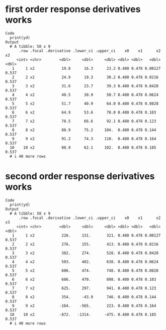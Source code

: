 # first order response derivatives works

    Code
      print(yd)
    Output
      # A tibble: 50 x 9
          .row .focal .derivative .lower_ci .upper_ci    x0    x1      x2    x3
         <int> <chr>        <dbl>     <dbl>     <dbl> <dbl> <dbl>   <dbl> <dbl>
       1     1 x2            19.8      16.3      23.2 0.480 0.478 0.00127 0.537
       2     2 x2            24.9      19.3      30.2 0.480 0.478 0.0216  0.537
       3     3 x2            31.6      23.7      39.3 0.480 0.478 0.0420  0.537
       4     4 x2            40.5      30.9      50.7 0.480 0.478 0.0624  0.537
       5     5 x2            51.7      40.9      64.0 0.480 0.478 0.0828  0.537
       6     6 x2            64.9      53.6      78.0 0.480 0.478 0.103   0.537
       7     7 x2            78.5      66.6      92.1 0.480 0.478 0.123   0.537
       8     8 x2            88.9      75.2     104.  0.480 0.478 0.144   0.537
       9     9 x2            91.2      74.3     110.  0.480 0.478 0.164   0.537
      10    10 x2            80.9      62.1     102.  0.480 0.478 0.185   0.537
      # i 40 more rows

# second order response derivatives works

    Code
      print(yd)
    Output
      # A tibble: 50 x 9
          .row .focal .derivative .lower_ci .upper_ci    x0    x1      x2    x3
         <int> <chr>        <dbl>     <dbl>     <dbl> <dbl> <dbl>   <dbl> <dbl>
       1     1 x2            226.     131.       321. 0.480 0.478 0.00127 0.537
       2     2 x2            276.     155.       413. 0.480 0.478 0.0216  0.537
       3     3 x2            382.     274.       528. 0.480 0.478 0.0420  0.537
       4     4 x2            503.     402.       638. 0.480 0.478 0.0624  0.537
       5     5 x2            606.     474.       748. 0.480 0.478 0.0828  0.537
       6     6 x2            686.     470.       898. 0.480 0.478 0.103   0.537
       7     7 x2            625.     297.       941. 0.480 0.478 0.123   0.537
       8     8 x2            354.     -43.9      746. 0.480 0.478 0.144   0.537
       9     9 x2           -164.    -565.       223. 0.480 0.478 0.164   0.537
      10    10 x2           -872.   -1314.      -475. 0.480 0.478 0.185   0.537
      # i 40 more rows

